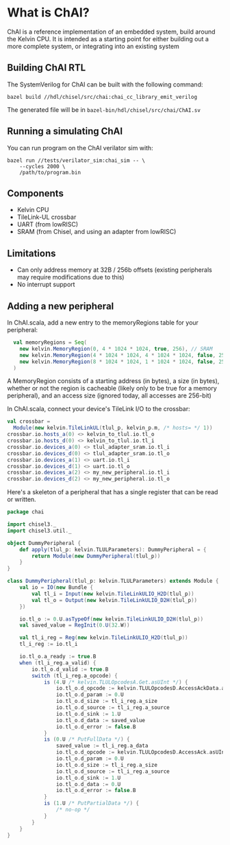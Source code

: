 # What is ChAI?

ChAI is a reference implementation of an embedded system, build around the Kelvin CPU.
It is intended as a starting point for either building out a more complete system, or integrating
into an existing system

## Building ChAI RTL

The SystemVerilog for ChAI can be built with the following command:

```
bazel build //hdl/chisel/src/chai:chai_cc_library_emit_verilog
```

The generated file will be in `bazel-bin/hdl/chisel/src/chai/ChAI.sv`

## Running a simulating ChAI

You can run program on the ChAI verilator sim with:

```
bazel run //tests/verilator_sim:chai_sim -- \
    --cycles 2000 \
    /path/to/program.bin
```

## Components
- Kelvin CPU
- TileLink-UL crossbar
- UART (from lowRISC)
- SRAM (from Chisel, and using an adapter from lowRISC)

## Limitations
- Can only address memory at 32B / 256b offsets (existing peripherals may require modifications due to this)
- No interrupt support

## Adding a new peripheral
In ChAI.scala, add a new entry to the memoryRegions table for your peripheral:
```scala
  val memoryRegions = Seq(
    new kelvin.MemoryRegion(0, 4 * 1024 * 1024, true, 256), // SRAM
    new kelvin.MemoryRegion(4 * 1024 * 1024, 4 * 1024 * 1024, false, 256) // UART
    new kelvin.MemoryRegion(8 * 1024 * 1024, 1 * 1024 * 1024, false, 256) // My New Peripheral
  )
```
A MemoryRegion consists of a starting address (in bytes), a size (in bytes), whether or not the region is cacheable (likely only to be true for a memory peripheral), and an access size (ignored today, all accesses are 256-bit)

In ChAI.scala, connect your device's TileLink I/O to the crossbar:
```scala
val crossbar =
  Module(new kelvin.TileLinkUL(tlul_p, kelvin_p.m, /* hosts= */ 1))
crossbar.io.hosts_a(0) <> kelvin_to_tlul.io.tl_o
crossbar.io.hosts_d(0) <> kelvin_to_tlul.io.tl_i
crossbar.io.devices_a(0) <> tlul_adapter_sram.io.tl_i
crossbar.io.devices_d(0) <> tlul_adapter_sram.io.tl_o
crossbar.io.devices_a(1) <> uart.io.tl_i
crossbar.io.devices_d(1) <> uart.io.tl_o
crossbar.io.devices_a(2) <> my_new_peripheral.io.tl_i
crossbar.io.devices_d(2) <> my_new_peripheral.io.tl_o
```

Here's a skeleton of a peripheral that has a single register that can be
read or written.
```scala
package chai

import chisel3._
import chisel3.util._

object DummyPeripheral {
    def apply(tlul_p: kelvin.TLULParameters): DummyPeripheral = {
        return Module(new DummyPeripheral(tlul_p))
    }
}

class DummyPeripheral(tlul_p: kelvin.TLULParameters) extends Module {
    val io = IO(new Bundle {
        val tl_i = Input(new kelvin.TileLinkULIO_H2D(tlul_p))
        val tl_o = Output(new kelvin.TileLinkULIO_D2H(tlul_p))
    })

    io.tl_o := 0.U.asTypeOf(new kelvin.TileLinkULIO_D2H(tlul_p))
    val saved_value = RegInit(0.U(32.W))

    val tl_i_reg = Reg(new kelvin.TileLinkULIO_H2D(tlul_p))
    tl_i_reg := io.tl_i

    io.tl_o.a_ready := true.B
    when (tl_i_reg.a_valid) {
        io.tl_o.d_valid := true.B
        switch (tl_i_reg.a_opcode) {
            is (4.U /* kelvin.TLULOpcodesA.Get.asUInt */) {
                io.tl_o.d_opcode := kelvin.TLULOpcodesD.AccessAckData.asUInt
                io.tl_o.d_param := 0.U
                io.tl_o.d_size := tl_i_reg.a_size
                io.tl_o.d_source := tl_i_reg.a_source
                io.tl_o.d_sink := 1.U
                io.tl_o.d_data := saved_value
                io.tl_o.d_error := false.B
            }
            is (0.U /* PutFullData */) {
                saved_value := tl_i_reg.a_data
                io.tl_o.d_opcode := kelvin.TLULOpcodesD.AccessAck.asUInt
                io.tl_o.d_param := 0.U
                io.tl_o.d_size := tl_i_reg.a_size
                io.tl_o.d_source := tl_i_reg.a_source
                io.tl_o.d_sink := 1.U
                io.tl_o.d_data := 0.U
                io.tl_o.d_error := false.B
            }
            is (1.U /* PutPartialData */) {
                /* no-op */
            }
        }
    }
}
```
